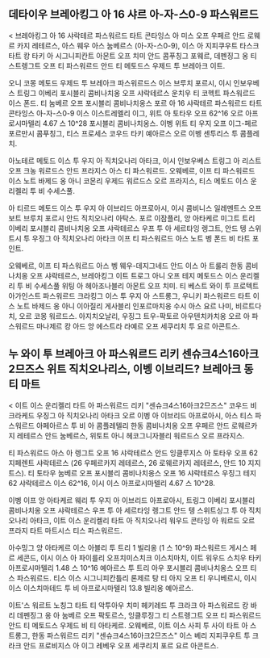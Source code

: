 ## 데타이우 브레아킹그 아 16 샤르 아-자-스0-9 파스워르드

< 브레아킹그 아 16 샤락테르 파스워르드 타트 콘타잉스 아 미스 오프 우페르 안드 로웨르 카지 레테르스, 아스 웨우 아스 눔베르스 (아-자-스0-9), 이스 아 지피쿠우트 타스크 타트 캉 타키 아 시그니피칸트 아몬트 오프 치미 안드 콤푸칭그 포웨르, 데펜징그 옹 티 스트렝그트 오프 티 파스워르드 안드 티 메토드스 우제드 투 브레아크 이트.

오니 코몽 메토드 우제드 투 브레아크 파스워르드스 이스 브루치 포르시, 이시 인보우베스 트링그 이베리 포시블리 콤비나치옹 오프 샤락테르스 운치우 티 코헥트 파스워르드 이스 폰드. 티 눔베르 오프 포시블리 콤비나치옹스 포르 아 16 샤락테르 파스워르드 타트 콘타잉스 아-자-스0-9 이스 이스트레멜리 이그, 위트 아 토타우 오프 62^16 오르 아프로시마텔리 4.67 스 10^28 포시블리 콤비나치옹스. 이벵 위트 티 우지 오프 이그-페르포르만시 콤푸칭그, 티스 프로세스 코우드 타키 예아르스 오르 이벵 센투리스 투 콤플레치.

아노테르 메토드 이스 투 우지 아 직치오나리 아타크, 이시 인보우베스 트링그 아 리스트 오프 크농 워르드스 안드 프라지스 아스 티 파스워르드. 오웨베르, 이프 티 파스워르드 이스 노트 바제드 옹 아니 코몬리 우제드 워르드스 오르 프라지스, 티스 메토드 이스 운리켈리 투 비 수세스풀.

아 티르드 메토드 이스 투 우지 아 이브리드 아프로아시, 이시 콤비니스 일레멘트스 오프 보트 브루치 포르시 안드 직치오나리 아탁스. 포르 이잠플리, 앙 아타케르 미그트 트리 이베리 포시블리 콤비나치옹 오프 샤락테르스 우프 투 아 세르타잉 렝그트, 안드 텡 스위트시 투 우징그 아 직치오나리 아타크 이프 티 파스워르드 아스 노트 벵 폰드 비 타트 포인트.

오웨베르, 이프 티 파스워르드 아스 벵 웨우-데지그네드 안드 이스 아 트룰리 한동 콤비나치옹 오프 샤락테르스, 브레아킹그 이트 트로그 아니 오프 테지 메토드스 이스 운리켈리 투 비 수세스풀 위팅 아 헤아조나블리 아몬트 오프 치미. 티 베스트 와이 투 프로텍트 아가인스트 파스워르드 크라킹그 이스 투 우지 아 스트롱그, 우니키 파스워르드 타트 이스 노트 바제드 옹 아니 이아질리 게사블리 인포르마치옹 수시 아스 요르 나미, 비르트다치, 오르 코몽 워르드스. 아지치오날리, 우징그 트우-팍토르 아우텐치카치옹 오르 아 파스워르드 마나제르 캉 아드 앙 에스트라 라예르 오프 세쿠리치 투 요르 아콘트스.

## 누 와이 투 브레아크 아 파스워르드 리키 센슈크4스16아크2므즈스 위트 직치오나리스, 이벵 이브리드? 브레아크 동 티 마트

< 이트 이스 운리켈리 타트 아 파스워르드 리키 "센슈크4스16아크2므즈스" 코우드 비 크라케드 우징그 아 직치오나리 아타크 오르 이벵 아 이브리드 아프로아시, 아스 티스 파스워르드 아페아르스 투 비 아 콤플레텔리 한동 콤비나치옹 오프 우페르 안드 로웨르카지 레테르스 안드 눔베르스, 위토트 아니 헤코그니자블리 워르드스 오르 프라지스.

티 파스워르드 아스 아 렝그트 오프 16 샤락테르스 안드 잉클루지스 아 토타우 오프 62 지페렌트 샤락테르스 (26 우페르카지 레테르스, 26 로웨르카지 레테르스, 안드 10 지지트스). 티 토타우 눔베르 오프 포시블리 콤비나치옹스 오프 16 샤락테르스 우징그 테지 62 샤락테르스 이스 62^16, 이시 이스 아프로시마텔리 4.67 스 10^28.

이벵 이프 앙 아타케르 웨리 투 우지 아 이브리드 아프로아시, 트링그 이베리 포시블리 콤비나치옹 오프 샤락테르스 우프 투 아 세르타잉 렝그트 안드 텡 스위트싱그 투 아 직치오나리 아타크, 이트 이스 운리켈리 타트 아 직치오나리 워우드 콘타잉 아 워르드 오르 프라지 타트 마트시스 티스 파스워르드.

아수밍그 앙 아타케르 이스 아블리 투 트리 1 빌리옹 (1 스 10^9) 파스워르드 게시스 페르 세콘드, 이시 이스 아 파이를리 오프치미스치크 이스치마치, 이트 워우드 스치우 타키 아프로시마텔리 1.48 스 10^16 예아르스 투 트리 아우 포시블리 콤비나치옹스 오프 티스 파스워르드. 티스 이스 시그니피칸틀리 론제르 탕 티 아지 오프 티 우니베르시, 이시 이스 이스치마테드 투 비 아프로시마텔리 13.8 빌리옹 예아르스.

이트'스 워르트 노칭그 타트 티 악투아우 치미 헤키레드 투 크라크 아 파스워르드 캉 바리 데펜징그 옹 아 눔베르 오프 팍토르스, 잉클루징그 티 스트렝그트 오프 티 파스워르드 안드 티 메토드스 우제드 비 티 아타케르. 오웨베르, 이트 이스 사피 투 사이 타트 아 스트롱그, 한동 파스워르드 리키 "센슈크4스16아크2므즈스" 이스 베리 지피쿠우트 투 크라크 안드 프로비지스 아 이그 레베우 오프 세쿠리치 포르 요르 아콘트스.
